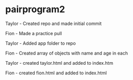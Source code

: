 # pairprogram2


Taylor - Created repo and made initial commit

Fion - Made a practice pull

Taylor - Added app folder to repo

Fion - Created array of objects with name and age in each

Taylor - created taylor.html and added to index.htm

Fion - created fion.html and added to index.html

